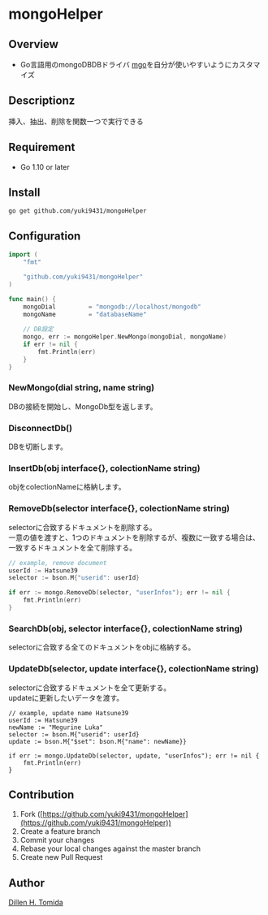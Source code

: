 mongoHelper
====
## Overview
- Go言語用のmongoDBDBドライバ [mgo](https://github.com/go-mgo/mgo)を自分が使いやすいようにカスタマイズ

## Descriptionz
挿入、抽出、削除を関数一つで実行できる  

## Requirement
- Go 1.10 or later

## Install
```bash:#
go get github.com/yuki9431/mongoHelper
```

## Configuration
```go:main.go
import (
	"fmt"

	"github.com/yuki9431/mongoHelper"
)

func main() {
	mongoDial         = "mongodb://localhost/mongodb"
	mongoName         = "databaseName"
	
	// DB設定
	mongo, err := mongoHelper.NewMongo(mongoDial, mongoName)
	if err != nil {
		fmt.Println(err)
	}
}
```

### NewMongo(dial string, name string) 
DBの接続を開始し、MongoDb型を返します。  

### DisconnectDb()
DBを切断します。  

### InsertDb(obj interface{}, colectionName string)
objをcolectionNameに格納します。  

### RemoveDb(selector interface{}, colectionName string)
selectorに合致するドキュメントを削除する。  
一意の値を渡すと、1つのドキュメントを削除するが、複数に一致する場合は、一致するドキュメントを全て削除する。

```go:main.go
// example, remove document
userId := Hatsune39
selector := bson.M{"userid": userId}

if err := mongo.RemoveDb(selector, "userInfos"); err != nil {
	fmt.Println(err)
}
```

### SearchDb(obj, selector interface{}, colectionName string)
selectorに合致する全てのドキュメントをobjに格納する。

### UpdateDb(selector, update interface{}, colectionName string)
selectorに合致するドキュメントを全て更新する。  
updateに更新したいデータを渡す。  

```
// example, update name Hatsune39
userId := Hatsune39
newName := "Megurine Luka"
selector := bson.M{"userid": userId}
update := bson.M{"$set": bson.M{"name": newName}}

if err := mongo.UpdateDb(selector, update, "userInfos"); err != nil {
	fmt.Println(err)
}
```


## Contribution
1. Fork ([https://github.com/yuki9431/mongoHelper](https://github.com/yuki9431/mongoHelper))
2. Create a feature branch
3. Commit your changes
4. Rebase your local changes against the master branch
5. Create new Pull Request


## Author
[Dillen H. Tomida](https://twitter.com/t0mihir0)

